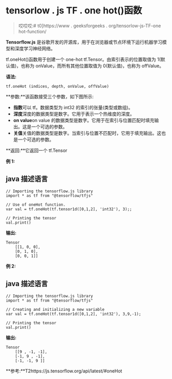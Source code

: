 # tensorlow . js TF . one hot()函数

> 哎哎哎:# t0]https://www . geeksforgeeks . org/tensorlow-js-TF-one hot-function/

**Tensorflow.js** 是谷歌开发的开源库，用于在浏览器或节点环境下运行机器学习模型和深度学习神经网络。

tf.oneHot()函数用于创建一个 one-hot tf.Tensor。由索引表示的位置取值为 1(默认值)，也称为 onValue，而所有其他位置取值为 0(默认值)，也称为 offValue。

**语法:**

```
tf.oneHot (indices, depth, onValue, offValue)
```

**参数:**该函数接受三个参数，如下图所示:

*   **指数**可以 tf。数据类型为 int32 的索引的张量(类型或数组)。
*   **深度**深度的数据类型是数字。它用于表示一个热维度的深度。
*   **on value**on value 的数据类型是数字。它用于在索引与位置匹配时填充输出。这是一个可选的参数。
*   **关值**关值的数据类型是数字。当索引与位置不匹配时，它用于填充输出。这也是一个可选的参数。

**返回:**它返回一个 tf.Tensor

**例 1:**

## java 描述语言

```
// Importing the tensorflow.js library
import * as tf from "@tensorflow/tfjs"

// Use of oneHot function.
var val = tf.oneHot(tf.tensor1d([0,1,2], 'int32'), 3);;

// Printing the tensor
val.print()
```

**输出:**

```
Tensor
    [[1, 0, 0],
    [0, 1, 0],
    [0, 0, 1]]
```

**例 2:**

## java 描述语言

```
// Importing the tensorflow.js library
import * as tf from "@tensorflow/tfjs"

// Creating and initializing a new variable
var val = tf.oneHot(tf.tensor1d([0,1,2], 'int32'), 3,9,-1);

// Printing the tensor
val.print()
```

**输出:**

```
Tensor
    [[9 , -1, -1],
    [-1, 9 , -1],
    [-1, -1, 9 ]]
```

**参考:**T2https://js.tensorflow.org/api/latest/#oneHot
